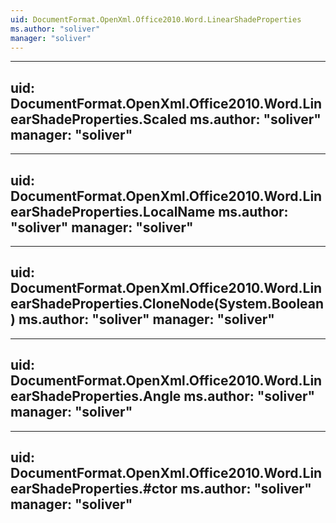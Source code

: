 ```yaml
---
uid: DocumentFormat.OpenXml.Office2010.Word.LinearShadeProperties
ms.author: "soliver"
manager: "soliver"
---
```


---
uid: DocumentFormat.OpenXml.Office2010.Word.LinearShadeProperties.Scaled
ms.author: "soliver"
manager: "soliver"
---

---
uid: DocumentFormat.OpenXml.Office2010.Word.LinearShadeProperties.LocalName
ms.author: "soliver"
manager: "soliver"
---

---
uid: DocumentFormat.OpenXml.Office2010.Word.LinearShadeProperties.CloneNode(System.Boolean)
ms.author: "soliver"
manager: "soliver"
---

---
uid: DocumentFormat.OpenXml.Office2010.Word.LinearShadeProperties.Angle
ms.author: "soliver"
manager: "soliver"
---

---
uid: DocumentFormat.OpenXml.Office2010.Word.LinearShadeProperties.#ctor
ms.author: "soliver"
manager: "soliver"
---
